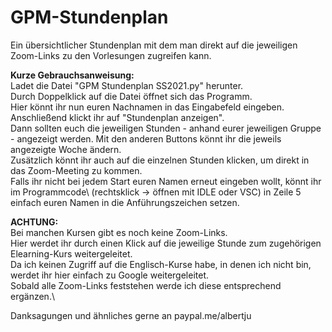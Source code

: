 # GPM-Stundenplan
Ein übersichtlicher Stundenplan mit dem man direkt auf die jeweiligen Zoom-Links zu den Vorlesungen zugreifen kann.

**Kurze Gebrauchsanweisung:**\
Ladet die Datei "GPM Stundenplan SS2021.py" herunter.\
Durch Doppelklick auf die Datei öffnet sich das Programm.\
Hier könnt ihr nun euren Nachnamen in das Eingabefeld eingeben.\
Anschließend klickt ihr auf "Stundenplan anzeigen".\
Dann sollten euch die jeweiligen Stunden - anhand eurer jeweiligen Gruppe - angezeigt werden. Mit den anderen Buttons könnt ihr die jeweils angezeigte Woche ändern.\
Zusätzlich könnt ihr auch auf die einzelnen Stunden klicken, um direkt in das Zoom-Meeting zu kommen.\
Falls ihr nicht bei jedem Start euren Namen erneut eingeben wollt, könnt ihr im Programmcode\ (rechtsklick -> öffnen mit IDLE oder VSC) in Zeile 5 einfach euren Namen in die Anführungszeichen setzen.

**ACHTUNG:**\
Bei manchen Kursen gibt es noch keine Zoom-Links.\
Hier werdet ihr durch einen Klick auf die jeweilige Stunde zum zugehörigen Elearning-Kurs weitergeleitet.\
Da ich keinen Zugriff auf die Englisch-Kurse habe, in denen ich nicht bin, werdet ihr hier einfach zu Google weitergeleitet.\
Sobald alle Zoom-Links feststehen werde ich diese entsprechend ergänzen.\

Danksagungen und ähnliches gerne an paypal.me/albertju
